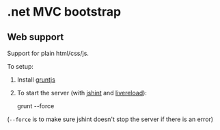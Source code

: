 # .net MVC bootstrap

## Web support

Support for plain html/css/js.

To setup:

1. Install [gruntjs](http://gruntjs.com/)
2. To start the server (with [jshint](http://www.jshint.com/) and [livereload](https://github.com/gruntjs/grunt-contrib-livereload)):

    grunt --force

(`--force` is to make sure jshint doesn't stop the server if there is an error)